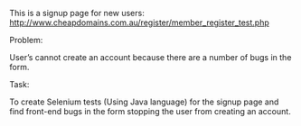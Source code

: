 This is a signup page for new users: http://www.cheapdomains.com.au/register/member_register_test.php

Problem:

User’s cannot create an account because there are a number of bugs in the form.

Task:

To create Selenium tests (Using Java language) for the signup page and find front-end bugs in the form stopping the user from creating an account.

